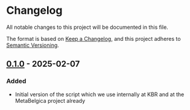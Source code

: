 # Changelog

All notable changes to this project will be documented in this file.

The format is based on [Keep a Changelog](https://keepachangelog.com/en/1.0.0/),
and this project adheres to [Semantic Versioning](https://semver.org/spec/v2.0.0.html).


## [0.1.0] - 2025-02-07

### Added

- Initial version of the script which we use internally at KBR and at the MetaBelgica project already

[0.1.0]: https://github.com/kbrbe/xml-to-csv/releases/tag/v0.1.0
